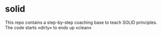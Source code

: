 # solid
This repo contains a step-by-step coaching base to teach SOLID principles. The code starts «dirty» to ends up «clean»
